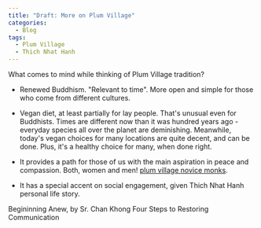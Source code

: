 ```yaml
---
title: "Draft: More on Plum Village"
categories:
  - Blog 
tags:
  - Plum Village 
  - Thich Nhat Hanh 
---
```

What comes to mind while thinking of Plum Village tradition? 

- Renewed Buddhism. "Relevant to time". More open and simple for those who come from different cultures. 

- Vegan diet, at least partially for lay people. That's unusual even for Buddhists. Times are different now than it was hundred years ago - everyday species all over the planet are deminishing. Meanwhile, today's vegan choices for many locations are quite decent, and can be done. Plus, it's a healthy choice for many, when done right. 

- It provides a path for those of us with the main aspiration in peace and compassion. Both, women and men! 
[plum village novice monks](https://deerparkmonastery.org/monastic-life/a-portrait-of-novice-life-in-solidity-hamlet/).

- It has a special accent on social engagement, given Thich Nhat Hanh personal life story. 

Begininning Anew, by Sr. Chan Khong
Four Steps to Restoring Communication